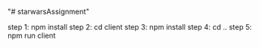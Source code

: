 "# starwarsAssignment" 

step 1: npm install
step 2: cd client
step 3: npm install
step 4: cd ..
step 5: npm run client
